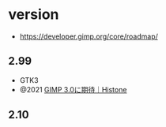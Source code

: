 # version

- https://developer.gimp.org/core/roadmap/

## 2.99

- GTK3
- @2021 [GIMP 3.0に期待｜Histone](https://note.com/histone/n/n2552c7cb4a0e)

## 2.10
